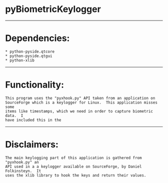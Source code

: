 pyBiometricKeylogger
===================

_______

Dependencies:
=============

	* python-pyside.qtcore
	* python-pyside.qtgui
	* python-xlib

_______

Functionality:
=============
	This program uses the "pyxhook.py" API taken from an application on
	SourceForge which is a keylogger for Linux.  This application misses some
	items like timestamps, which we need in order to capture biometric data.  I
	have included this in the 
	
_______

Disclaimers:
=============
	The main keylogging part of this application is gathered from "pyxhook.py" an
	API used in a a keylogger available on SourceForge, by Daniel Folkinsteyn.  It
	uses the xlib library to hook the keys and return their values.
